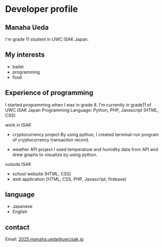 # Developer profile

## Manaha Ueda
I'm grade 11 student in UWC ISAK Japan.

## My interests
- ballet
- programming
- food

## Experience of programming
I started programming when I was in grade 8. I'm currently in grade11 of UWC ISAK Japan
Programming Language: Python, PHP, Javascript (HTML, CSS)

work in ISAK
- cryptocurrency project
By using python, I created terminal-run program of cryptocurrency transaction record.

- weather API project
I used temperature and humidity data from API and drew graphs to visualize by using python.

outside ISAK
- school website (HTML, CSS)
- web application (HTML, CSS, PHP, Javascript, firebase)

## language
- Japanese
- English

## contact
Email: 2025.manaha.ueda@uwcisak.jp

